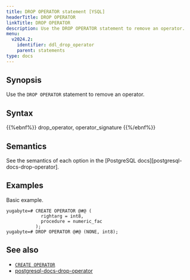 ```yaml
---
title: DROP OPERATOR statement [YSQL]
headerTitle: DROP OPERATOR
linkTitle: DROP OPERATOR
description: Use the DROP OPERATOR statement to remove an operator.
menu:
  v2024.2:
    identifier: ddl_drop_operator
    parent: statements
type: docs
---
```


## Synopsis

Use the `DROP OPERATOR` statement to remove an operator.

## Syntax

{{%ebnf%}}
  drop_operator,
  operator_signature
{{%/ebnf%}}

## Semantics

See the semantics of each option in the [PostgreSQL docs][postgresql-docs-drop-operator].

## Examples

Basic example.

```plpgsql
yugabyte=# CREATE OPERATOR @#@ (
             rightarg = int8,
             procedure = numeric_fac
           );
yugabyte=# DROP OPERATOR @#@ (NONE, int8);
```

## See also

- [`CREATE OPERATOR`](../ddl_create_operator)
- [postgresql-docs-drop-operator](https://www.postgresql.org/docs/current/sql-dropoperator.html)
